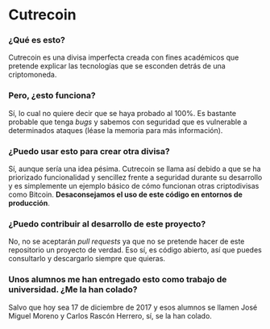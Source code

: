 # Cutrecoin

### ¿Qué es esto?
Cutrecoin es una divisa imperfecta creada con fines académicos que pretende explicar las tecnologías que se esconden detrás de una criptomoneda.

### Pero, ¿esto funciona?
Sí, lo cual no quiere decir que se haya probado al 100%. Es bastante probable que tenga *bugs* y sabemos con seguridad que es vulnerable a determinados ataques (léase la memoria para más información).

### ¿Puedo usar esto para crear otra divisa?
Sí, aunque sería una idea pésima. Cutrecoin se llama así debido a que se ha priorizado funcionalidad y sencillez frente a seguridad durante su desarrollo y es simplemente un ejemplo básico de cómo funcionan otras criptodivisas como Bitcoin. **Desaconsejamos el uso de este código en entornos de producción**.

### ¿Puedo contribuir al desarrollo de este proyecto?
No, no se aceptarán *pull requests* ya que no se pretende hacer de este repositorio un proyecto de verdad. Eso sí, es código abierto, así que puedes consultarlo y descargarlo siempre que quieras.

### Unos alumnos me han entregado esto como trabajo de universidad. ¿Me la han colado?
Salvo que hoy sea 17 de diciembre de 2017 y esos alumnos se llamen José Miguel Moreno y Carlos Rascón Herrero, sí, se la han colado.